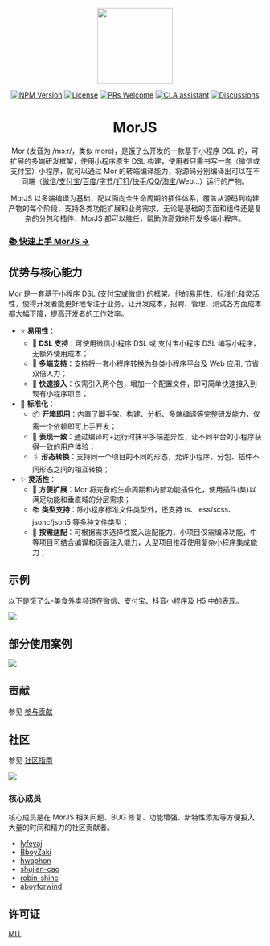 <p align="center">
 <a href="https://github.com/eleme/morjs"><img src="https://img.alicdn.com/imgextra/i3/O1CN01l7Xw6O1E1K4OCFYmw_!!6000000000291-2-tps-485-350.png" width="150" /></a>
</p>

<div align="center">

[![NPM Version][npm-image]][npm-url]
[![License][license-image]][license-url]
[![PRs Welcome][pr-image]][pr-url]
[![CLA assistant][cla-image]][cla-url]
[![Discussions][discussions-image]][discussions-url]

[discussions-image]: https://img.shields.io/badge/discussions-on%20github-blue
[discussions-url]: https://github.com/eleme/morjs/discussions
[pr-image]: https://img.shields.io/badge/PRs-welcome-brightgreen.svg
[pr-url]: https://github.com/eleme/morjs/pulls
[npm-image]: https://img.shields.io/npm/v/@morjs/cli.svg
[npm-url]: https://www.npmjs.com/package/@morjs/cli
[license-image]: https://img.shields.io/npm/l/@morjs/cli.svg
[license-url]: https://github.com/eleme/morjs/blob/main/LICENSE
[cla-image]: https://cla-assistant.io/readme/badge/eleme/mor
[cla-url]: https://cla-assistant.io/eleme/mor

</div>

<h1 align="center">MorJS</h1>

<p align="center">Mor (发音为 /mɔːr/，类似 more)，是饿了么开发的一款基于小程序 DSL 的，可扩展的多端研发框架，使用小程序原生 DSL 构建，使用者只需书写一套（微信或支付宝）小程序，就可以通过 Mor 的转端编译能力，将源码分别编译出可以在不同端（<a href='https://developers.weixin.qq.com/miniprogram/dev/framework/' target='_blank'>微信</a>/<a href='https://opendocs.alipay.com/mini/development' target='_blank'>支付宝</a>/<a href='https://smartprogram.baidu.com/developer/index.html' target='_blank'>百度</a>/<a href='https://developer.open-douyin.com/docs/resource/zh-CN/mini-app/introduction/overview/' target='_blank'>字节</a>/<a href='https://open.dingtalk.com/document/orgapp/develop-org-mini-programs' target='_blank'>钉钉</a>/<a href='https://mp.kuaishou.com/docs/develop/guide/introduction.html' target='_blank'>快手</a>/<a href='https://q.qq.com/wiki/develop/miniprogram/frame/' target='_blank'>QQ</a>/<a href='https://miniapp.open.taobao.com/docV3.htm?docId=117766&docType=1' target='_blank'>淘宝</a>/Web…）运行的产物。</p>

<p align="center">MorJS 以多端编译为基础，配以面向全生命周期的插件体系，覆盖从源码到构建产物的每个阶段，支持各类功能扩展和业务需求，无论是基础的页面和组件还是复杂的分包和插件，MorJS 都可以胜任，帮助你高效地开发多端小程序。</p>

### [📚 快速上手 MorJS →](https://mor.ele.me/guides/introduction/getting-started)

## 优势与核心能力

Mor 是一套基于小程序 DSL (支付宝或微信) 的框架。他的易用性、标准化和灵活性，使得开发者能更好地专注于业务，让开发成本，招聘、管理、测试各方面成本都大幅下降，提高开发者的工作效率。

- ⭐️ **易用性**：
  - 💎 **DSL 支持**：可使用微信小程序 DSL 或 支付宝小程序 DSL 编写小程序，无额外使用成本；
  - 🌴 **多端支持**：支持将一套小程序转换为各类小程序平台及 Web 应用, 节省双倍人力；
  - 🚀 **快速接入**：仅需引入两个包，增加一个配置文件，即可简单快速接入到现有小程序项目；
- 🌟 **标准化**：
  - 📦 **开箱即用**：内置了脚手架、构建、分析、多端编译等完整研发能力，仅需一个依赖即可上手开发；
  - 🌈 **表现一致**：通过编译时+运行时抹平多端差异性，让不同平台的小程序获得一致的用户体验；
  - 🖇 **形态转换**：支持同一个项目的不同的形态，允许小程序、分包、插件不同形态之间的相互转换；
- ✨ **灵活性**：
  - 🎉 **方便扩展**：Mor 将完备的生命周期和内部功能插件化，使用插件(集)以满足功能和垂直域的分层需求；
  - 📚 **类型支持**：除小程序标准文件类型外，还支持 ts、less/scss、jsonc/json5 等多种文件类型；
  - 🧰 **按需适配**：可根据需求选择性接入适配能力，小项目仅需编译功能，中等项目可结合编译和页面注入能力，大型项目推荐使用复杂小程序集成能力；

## 示例

以下是饿了么-美食外卖频道在微信、支付宝、抖音小程序及 H5 中的表现。

<img src="https://img.alicdn.com/imgextra/i2/O1CN01pbpEfK1JHQ6ejbjIb_!!6000000001003-0-tps-2478-1383.jpg" />

## 部分使用案例

<img src="https://img.alicdn.com/imgextra/i2/O1CN01nT9RLK1wJ2WjD09Zc_!!6000000006286-0-tps-1520-3500.jpg" />

## 贡献

参见 [参与贡献](https://mor.ele.me/guides/contributing)

## 社区

参见 [社区指南](https://mor.ele.me/about/community-guide)

<img src="https://img.alicdn.com/imgextra/i2/O1CN010BILXm1vhwc7X1ccx_!!6000000006205-2-tps-1220-1603.png" />

### 核心成员

核心成员是在 MorJS 相关问题、BUG 修复、功能增强、新特性添加等方便投入大量的时间和精力的社区贡献者。

- [lyfeyaj](https://github.com/lyfeyaj)
- [BboyZaki](https://github.com/BboyZaki)
- [hwaphon](https://github.com/hwaphon)
- [shujian-cao](https://github.com/shujian-cao)
- [robin-shine](https://github.com/robin-shine)
- [aboyforwind](https://github.com/aboyforwind)

## 许可证

[MIT](https://github.com/eleme/morjs/blob/master/LICENSE)
